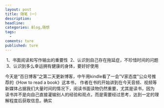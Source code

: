 ```yaml
---
layout: post
title: 随笔（一）
description:
headline:
categories: Blog,随想
tags:
  -
coments: ture
published: ture
---
```

  1、书面阅读和写作输出的重要性
  2、认识到自己存在拖延症，不珍惜时间的问题
  3、认识到多么幸运拥有健康的身体，要好好使用
  
  今天是“百日博客”之第二天更新博客，中午用kindle看了一会"V家态度"公众号推荐的《How to read a book》这本书，
  作者在书的开始讲到在今天音频、视频等新媒体占据我们大量时间的情况下，阅读书面读物仍然重要，尤其是读书，因为
  读书并不是向自己直接灌输别人的经验和观点，而是需要经过思考，达到一定的理解程度后获取信息。确实
  
  
